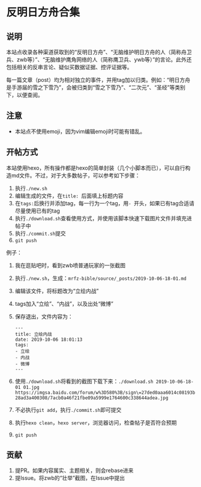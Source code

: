 # 反明日方舟合集

## 说明

本站点收录各种渠道获取到的“反明日方舟”、“无脑维护明日方舟的人（简称舟卫兵、zwb等）”、“无脑维护鹰角网络的人（简称鹰卫兵、ywb等）”的言论。此外还包括相关的反串言论、疑似买数据证据、控评证据等。

每一篇文章（post）均为相对独立的事件，并用tag加以归类。例如：“明日方舟是手游届的雪之下雪乃”，会被归类到“雪之下雪乃”、“二次元”、“圣经”等类别下，以便查阅。

## 注意

* 本站点不使用emoji，因为vim编辑emoji时可能有错乱。

## 开帖方式

本站使用hexo，所有操作都是hexo的简单封装（几个小脚本而已），可以自行构造md文件。不过，对于大多数帖子，可以参考如下步骤：

1. 执行`./new.sh`
2. 编辑生成的文件，在`title: `后面填上标题内容
3. 在`tags:`后换行并添加tag，每一行为一个tag，用`- `开头，如果已有tag合适请尽量使用已有的tag
4. 执行`./download.sh`查看使用方式，并使用该脚本快速下载图片文件并填充进帖子中
6. 执行`./commit.sh`提交
7. `git push`

例子：

1. 我在逛贴吧时，看到zwb喷普通玩家的一张截图
2. 执行`./new.sh`，生成：`mrfz-bible/source/_posts/2019-10-06-18-01.md`
3. 编辑该文件，将标题改为“立绘内战”
4. tags加入“立绘”、“内战”，以及出处“微博”
5. 保存退出，文件内容为：

    ```
    ---
    title: 立绘内战
    date: 2019-10-06 18:01:13
    tags:
    - 立绘
    - 内战
    - 微博
    ---
    ```

6. 使用`./download.sh`将看到的截图下载下来：`./download.sh 2019-10-06-18-01 01.jpg https://imgsa.baidu.com/forum/w%3D580%3B/sign\=27ded0aaa6014c08193b28ad3a400308/7acb0a46f21fbe09a5999e1764600c338644adea.jpg`
7. 不必执行`git add`，执行`./commit.sh`即可提交
8. 执行`hexo clean`，`hexo server`，浏览器访问，检查帖子是否符合预期
9. `git push`

## 贡献

1. 提PR。如果内容属实、主题相关，则会rebase进来
2. 提Issue。将zwb的“壮举”截图，在Issue中提出
